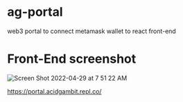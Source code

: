 # ag-portal
web3 portal to connect metamask wallet to react front-end

# Front-End screenshot
![Screen Shot 2022-04-29 at 7 51 22 AM](https://user-images.githubusercontent.com/30867190/165958692-e4265f18-023c-47a3-b95d-aefd656c4b54.png)

https://portal.acidgambit.repl.co/
